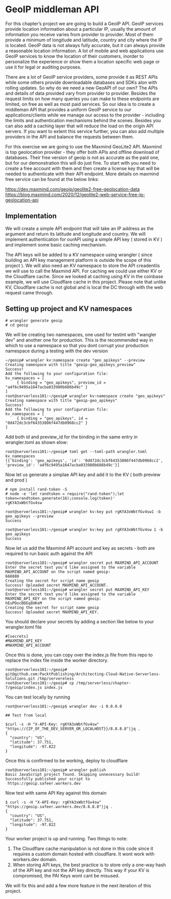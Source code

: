 # GeoIP middleman API

For this chapter’s project we are going to build a GeoIP API.  GeoIP services provide location information about a particular IP, usually the amount of information you receive varies from provider to provider.  Most of them provide a minimum of longitude and latitude, country and city where the IP is located.   GeoIP data is not always fully accurate, but it can always provide a reasonable location information.  A lot of mobile and web applications use GeoIP services to know the location of their customers, inorder to personalize the experience or show them a location specific web page or use it for legal or auditing purposes.

There are a lot of GeoIP service providers, some provide it as REST APIs while some others provide downloadable databases and SDKs alon with rolling updates. So why do we need a new GeoAPI of our own? The APIs and details of data provided vary from provider to provider. Besides the request limits on how many queries you can make to these endpoints are limited, on free as well as most paid services.  So our idea is to create a middleman API that provides a uniform GeoIP service to our applications/clients while we manage our access to the provider - including the limits and authentication mechanisms behind the scenes.  Besides you can also add a caching layer that will reduce the load on the origin API servers.  If you want to extent this service further, you can also add multiple providers in the API and balance the requests between them.

For this exercise we are going to use the Maxmind GeoLite2 API.  Maxmind is top geolocation provider - they offer both APIs and offline download of databases. Their free version of geoip is not as accurate as the paid one, but for our demonstration this will do just fine.  To start with you need to create a free account with them and then create a license key that will be needed to authenticate with their API endpoint.  More details on maxmind free service can be found at the below links:

https://dev.maxmind.com/geoip/geolite2-free-geolocation-data
https://blog.maxmind.com/2020/12/geolite2-web-service-free-ip-geolocation-api

## Implementation

We will create a simple API endpoint that will take an IP address as the argument and return its latitude and longitude and country.  We will implement authentication for ourAPI using a simple API key ( stored in KV ) and implement some basic caching mechanism.

The API keys will be added to a KV namespace using wrangler ( since building an API key management platform is outside the scope of this project ).   We will also need an KV namespace to store the API creadentils we will use to call the Maxmind API.  For caching we could use either KV or the Cloudflare cache.  Since we looked at caching using KV in the coinbase example, we will use Cloudflare cache in this project.  Please note that unlike KV, Cloudflare cache is not global and is local the DC through with the web request came through. 


## Setting up project and KV namespaces

```
# wrangler generate geoip
# cd geoip
```

We will be creating two namespaces, one used for testint with "wangler dev" and another one for production.  This is the recommended way in which to use a namespace so that you dont corrupt your production namespace during a testing with the dev version

```
~/geoip# wrangler kv:namespace create "geo_apikeys" --preview
Creating namespace with title "geoip-geo_apikeys_preview"
Success!
Add the following to your configuration file:
kv_namespaces = [
	 { binding = "geo_apikeys", preview_id = "a4f6c9495a1647acba033980b686b49c" }
]
root@serverless101:~/geoip# wrangler kv:namespace create "geo_apikeys"
Creating namespace with title "geoip-geo_apikeys"
Success!
Add the following to your configuration file:
kv_namespaces = [
	 { binding = "geo_apikeys", id = "0d472dc3cbf64353806f447db0968cc2" }
]

```

Add both id and preview_id for the binding in the same entry in wrangler.toml as shown elow:

```
root@serverless101:~/geoip# toml get --toml-path wrangler.toml  kv_namespaces
[{'binding': 'geo_apikeys', 'id': '0d472dc3cbf64353806f447db0968cc2', 'preview_id': 'a4f6c9495a1647acba033980b686b49c'}]
```

Now let us generate a simplae API key and add it to the KV ( both preview and prod )


```
# npm install rand-token -S
# node -e 'let randtoken = require("rand-token");let token=randtoken.generate(16);console.log(token)'
rgKYA3xWbtfGv4sw

root@serverless101:~/geoip# wrangler kv:key put rgKYA3xWbtfGv4sw1 -b geo_apikeys --preview
Success

root@serverless101:~/geoip# wrangler kv:key put rgKYA3xWbtfGv4sw 1 -b geo_apikeys
Success
```

Now let us add the Maxmind API account and key as secrets - both are required to run basic auth against the API

```
root@serverless101:~/geoip# wrangler secret put MAXMIND_API_ACCOUNT
Enter the secret text you'd like assigned to the variable MAXMIND_API_ACCOUNT on the script named geoip:
668888
Creating the secret for script name geoip
Success! Uploaded secret MAXMIND_API_ACCOUNT.
root@serverless101:~/geoip# wrangler secret put MAXMIND_API_KEY
Enter the secret text you'd like assigned to the variable MAXMIND_API_KEY on the script named geoip:
hEuPDocBDEq8UKeM
Creating the secret for script name geoip
Success! Uploaded secret MAXMIND_API_KEY.

```

You should declare your secrets by adding a section like below to your wrangler.toml file

```
#[secrets]
#MAXMIND_API_KEY
#MAXMIND_API_ACCOUNT
```

Once this is done, you can copy over the index.js file from this repo to replace the index file inside the worker directory.

```
root@serverless101:~/geoip# git@github.com:PacktPublishing/Architecting-Cloud-Native-Serverless-Solutions.git /tmp/servereless
root@serverless101:~/geoip# cp /tmp/serverless/chapter-7/geoip/index.js index.js
```

You can test locally by running 

```
root@serverless101:~/geoip$ wrangler dev -i 0.0.0.0

## Test from local

$curl -s -H "X-API-Key: rgKYA3xWbtfGv4sw" "https://{IP_OF_THE_DEV_SERVER_OR_LOCALHOST}}/8.8.8.8"|jq .
{
  "country": "US",
  "latitude": 37.751,
  "longitude": -97.822
}
```

Once this is confirmed to be working, deploy to cloudflare

```
root@serverless101:~/geoip# wrangler publish
Basic JavaScript project found. Skipping unnecessary build!
Successfully published your script to
 https://geoip.safeer.workers.dev
```

Now test with same API Key against this domain

```
$ curl -s -H "X-API-Key: rgKYA3xWbtfGv4sw" "https://geoip.safeer.workers.dev/8.8.8.8"|jq .
{
  "country": "US",
  "latitude": 37.751,
  "longitude": -97.822
}
```

Your worker project is up and running.  Two things to note:

1. The Cloudflare cache manipulation is not done in this code since it requires a custom domain hosted with cloudflare.  It wont work with workers.dev domain.
2.  When storing API keys, the best practice is to store only a one-way hash of the API key and not the API key directly.  This way if your KV is compromised, the PAI Keys wont cant be misused.

We will fix this and add a few more feature in the next iteration of this project.




